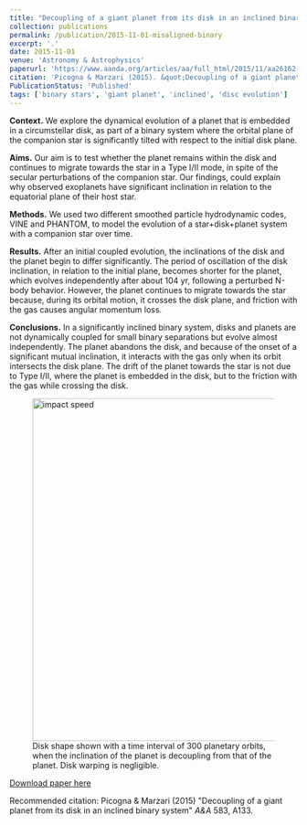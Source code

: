 ```yaml
---
title: "Decoupling of a giant planet from its disk in an inclined binary system"
collection: publications
permalink: /publication/2015-11-01-misaligned-binary
excerpt: '.'
date: 2015-11-01
venue: 'Astronomy & Astrophysics'
paperurl: 'https://www.aanda.org/articles/aa/full_html/2015/11/aa26162-15/aa26162-15.html'
citation: 'Picogna & Marzari (2015). &quot;Decoupling of a giant planet from its disk in an inclined binary system.&quot; <i>Astronomy & Astrophysics</i>. 583, A133.'
PublicationStatus: 'Published'
tags: ['binary stars', 'giant planet', 'inclined', 'disc evolution']
---
```

**Context.** We explore the dynamical evolution of a planet that is embedded in a circumstellar disk, as part of a binary system where the orbital plane of the companion star is significantly tilted with respect to the initial disk plane.

**Aims.** Our aim is to test whether the planet remains within the disk and continues to migrate towards the star in a Type I/II mode, in spite of the secular perturbations of the companion star. Our findings, could explain why observed exoplanets have significant inclination in relation to the equatorial plane of their host star.

**Methods.** We used two different smoothed particle hydrodynamic codes, VINE and PHANTOM, to model the evolution of a star+disk+planet system with a companion star over time.

**Results.** After an initial coupled evolution, the inclinations of the disk and the planet begin to differ significantly. The period of oscillation of the disk inclination, in relation to the initial plane, becomes shorter for the planet, which evolves independently after about 104 yr, following a perturbed N-body behavior. However, the planet continues to migrate towards the star because, during its orbital motion, it crosses the disk plane, and friction with the gas causes angular momentum loss.

**Conclusions.** In a significantly inclined binary system, disks and planets are not dynamically coupled for small binary separations but evolve almost independently. The planet abandons the disk, and because of the onset of a significant mutual inclination, it interacts with the gas only when its orbit intersects the disk plane. The drift of the planet towards the star is not due to Type I/II, where the planet is embedded in the disk, but to the friction with the gas while crossing the disk. 

<figure>
  <img src="http://GiovanniPicogna.github.io/images/misaligned-binary.png" alt="impact speed" width="600"/>
  <figcaption>Disk shape shown with a time interval of 300 planetary orbits, when the inclination of the planet is decoupling from that of the planet. Disk warping is negligible.</figcaption>
</figure>

[Download paper here](http://GiovanniPicogna.github.io/files/misaligned-binary.pdf)

Recommended citation: Picogna & Marzari (2015) "Decoupling of a giant planet from its disk in an inclined binary system" <i>A&A</i> 583, A133.